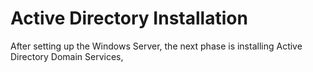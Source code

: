 # Active Directory Installation

After setting up the Windows Server, the next phase is installing Active Directory Domain Services, 
